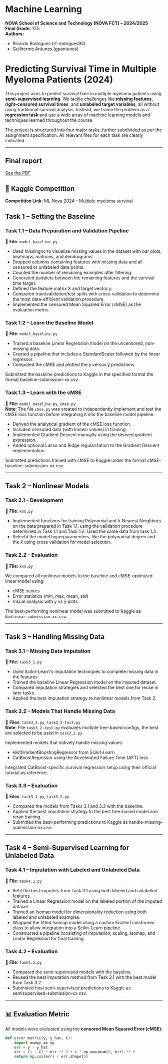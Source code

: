 # Machine Learning
**NOVA School of Science and Technology (NOVA FCT) – 2024/2025**  
**Final Grade:** 17.5   
**Authors:** 
  - Ricardo Rodrigues (rf-rodrigues95)
  - Guilherme Antunes (gpantunes)

# Predicting Survival Time in Multiple Myeloma Patients (2024)

This project aims to predict survival time in multiple myeloma patients using **semi-supervised learning**. We tackle challenges like **missing features**, **right-censored survival times**, and **unlabeled target variables**, all without using traditional survival analysis. Instead, we frame the problem as a **regression task** and use a wide array of machine learning models and techniques learned throughout the course.

The project is structured into four major tasks, further subdivided as per the assignment specification. All relevant files for each task are clearly indicated.

---

## Final report

[See the PDF](./report/novafct-mlwinter24-final40.pdf)

## 📂 Kaggle Competition

**Competition Link**: [ML Nova 2024 – Multiple myeloma survival](https://www.kaggle.com/competitions/machine-learning-nova-multiple-myeloma-survival)

## Task 1 – Setting the Baseline  
### Task 1.1 – Data Preparation and Validation Pipeline  
📄 **File**: `model_baseline.py`

- Used missingno to visualize missing values in the dataset with bar plots, heatmaps, matrices, and dendrograms.
- Dropped columns containing features with missing data and all censored or unlabeled data points.
- Counted the number of remaining examples after filtering.
- Generated pairplots between the remaining features and the survival time target.
- Defined the feature matrix X and target vector y.
- Compared train/validation/test splits with cross-validation to determine the most data-efficient validation procedure.
- Implemented the censored Mean Squared Error (cMSE) as the evaluation metric.

### Task 1.2 – Learn the Baseline Model  
📄 **File**: `model_baseline.py`

- Trained a baseline Linear Regression model on the uncensored, non-missing data.
- Created a pipeline that includes a StandardScaler followed by the linear regressor.
- Computed the cMSE and plotted the y versus ŷ predictions.

Submitted the baseline predictions to Kaggle in the specified format the format baseline-submission-xx.csv.  

### Task 1.3 – Learn with the cMSE  
📄 **File**: `model_baseline.py`, `cmse.py`     
**Note**: The file `cmse.py` was created to independently implement and test the cMSE loss function before integrating it into the baseline model pipeline.

- Derived the analytical gradient of the cMSE loss function.
- Included censored data (with known values) in training.
- Implemented Gradient Descent manually using the derived gradient expression.
- Added optional Lasso and Ridge regularization to the Gradient Descent implementation.

Submitted predictions trained with cMSE to Kaggle under the format cMSE-baseline-submission-xx.csv.

---

## Task 2 – Nonlinear Models  
### Task 2.1 – Development  
📄 **File**: `knn.py`

- Implemented functions for training Polynomial and k-Nearest Neighbors on the data prepared in Task 1.1. using the validation procedure determined in Task 1.1 and Task 1.2. Used the same data from task 1.3.
- Selectd the model hyperparamenters, like the polynomial degree and the $k$ using cross validation for model selection.  

### Task 2.2 – Evaluation  
📄 **File**: `knn.py`

We compared all nonlinear models to the baseline and cMSE-optimized linear model using:
- cMSE scores
- Error statistics (min, max, mean, std)
- Visual analysis with y vs ŷ plots

The best-performing nonlinear model was submitted to Kaggle as `Nonlinear-submission-xx.csv`.

---

## Task 3 – Handling Missing Data
### Task 3.1 – Missing Data Imputation  
📄 **File**: `task3_1.py`

- Used Scikit-Learn's imputation techniques to complete missing data in the features.
- Trained the baseline Linear Regression model on the imputed dataset.
- Compared imputation strategies and selected the best one for reuse in later tasks.
- Applied the best imputation strategy to nonlinear models from Task 2.  

### Task 3.2 – Models That Handle Missing Data  
📄 **Files**: `task3_2.py`, `task3_2-test.py`  
**Note**: File `task3_2-test.py` evaluates multiple tree-based configs, the best are selected to be used in `task3_2.py`

Implemented models that natively handle missing values:
- HistGradientBoostingRegressor from Scikit-Learn
- CatBoostRegressor using the Accelerated Failure Time (AFT) loss
 
Integrated CatBoost-specific survival regression setup using their official tutorial as reference.  

### Task 3.3 – Evaluation  
📄 **Files**: `task3_1.py`, `task3_2.py`

- Compared the models from Tasks 3.1 and 3.2 with the baseline.
- Applied the best imputation strategy to the best tree-based model and reran training.
- Submitted the best-performing predictions to Kaggle as handle-missing-submission-xx.csv.
    
---

## Task 4 – Semi-Supervised Learning for Unlabeled Data
### Task 4.1 – Imputation with Labeled and Unlabeled Data  
📄 **File**: `task4.1.py`

- Refit the best imputers from Task 3.1 using both labeled and unlabeled features.
- Trained a Linear Regression model on the labeled portion of the imputed dataset.
- Trained an Isomap model for dimensionality reduction using both labeled and unlabeled examples.
- Wrapped the fitted Isomap model using a custom FrozenTransformer class to allow integration into a Scikit-Learn pipeline.
- Constructed a pipeline consisting of imputation, scaling, Isomap, and Linear Regression for final training.  

### Task 4.2 – Evaluation  
📄 **File**: `task4.1.py`

- Compared the semi-supervised models with the baseline.
- Reused the best imputation method from Task 3.1 with the best model from Task 3.2.
- Submitted final semi-supervised predictions to Kaggle as semisupervised-submission-xx.csv.

---

## 📊 Evaluation Metric

All models were evaluated using the **censored Mean Squared Error (cMSE)**:

```python
def error_metric(y, y_hat, c):
    import numpy as np
    err = y - y_hat
    err = (1 - c) * err ** 2 + c * np.maximum(0, err) ** 2
    return np.sum(err) / err.shape[0]

